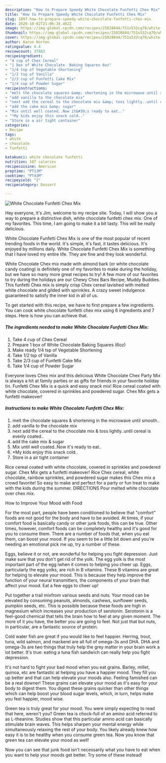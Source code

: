 ```yaml
---
description: "How to Prepare Speedy White Chocolate Funfetti Chex Mix"
title: "How to Prepare Speedy White Chocolate Funfetti Chex Mix"
slug: 1897-how-to-prepare-speedy-white-chocolate-funfetti-chex-mix
date: 2020-10-02T21:06:34.462Z
image: https://img-global.cpcdn.com/recipes/25028844/751x532cq70/white-chocolate-funfetti-chex-mix-recipe-main-photo.jpg
thumbnail: https://img-global.cpcdn.com/recipes/25028844/751x532cq70/white-chocolate-funfetti-chex-mix-recipe-main-photo.jpg
cover: https://img-global.cpcdn.com/recipes/25028844/751x532cq70/white-chocolate-funfetti-chex-mix-recipe-main-photo.jpg
author: Aaron Horton
ratingvalue: 4.4
reviewcount: 37883
recipeingredient:
- "4 cup of Chex Cereal"
- "1 box of White Chocolate  Baking Squares 6oz"
- "1/4 tsp of Vegetable Shortening"
- "1/2 tsp of Vanilla"
- "2/3 cup of Funfetti Cake Mix"
- "1/4 cup of Powder Sugar"
recipeinstructions:
- "melt the chocolate squares &amp; shortening in the microwave until smooth.."
- "add vanilla to the chocolate mix"
- "next add the cereal to the chocolate mix &amp; toss lightly..until cereal is evenly coated.."
- "add the cake mix &amp; sugar"
- "Mix until well coated..Now it&#39;s ready to eat.."
- "*My kids enjoy this snack cold.."
- "Store in a air tight container"
categories:
- Recipe
tags:
- white
- chocolate
- funfetti

katakunci: white chocolate funfetti 
nutrition: 107 calories
recipecuisine: American
preptime: "PT13M"
cooktime: "PT43M"
recipeyield: "2"
recipecategory: Dessert

---
```



![White Chocolate Funfetti Chex Mix](https://img-global.cpcdn.com/recipes/25028844/751x532cq70/white-chocolate-funfetti-chex-mix-recipe-main-photo.jpg)

Hey everyone, it's Jim, welcome to my recipe site. Today, I will show you a way to prepare a distinctive dish, white chocolate funfetti chex mix. One of my favorites. This time, I am going to make it a bit tasty. This will be really delicious.

White Chocolate Funfetti Chex Mix is one of the most popular of recent trending foods in the world. It's simple, it's fast, it tastes delicious. It's enjoyed by millions daily. White Chocolate Funfetti Chex Mix is something that I have loved my entire life. They are fine and they look wonderful.

White Chocolate Chex mix made with almond bark (or white chocolate candy coating) is definitely one of my favorites to make during the holiday, but we have so many more great recipes to try! A few more of our favorites to try during the holidays are our Chewy Chex Bars Recipe, Muddy Buddies. This funfetti Chex mix is simply crisp Chex cereal lavished with melted white chocolate and gilded with sprinkles. A crazy sweet indulgence guaranteed to satisfy the inner kid in all of us.


To get started with this recipe, we have to first prepare a few ingredients. You can cook white chocolate funfetti chex mix using 6 ingredients and 7 steps. Here is how you can achieve that.

<!--inarticleads1-->

##### The ingredients needed to make White Chocolate Funfetti Chex Mix:

1. Take 4 cup of Chex Cereal
1. Prepare 1 box of White Chocolate  Baking Squares (6oz)
1. Make ready 1/4 tsp of Vegetable Shortening
1. Take 1/2 tsp of Vanilla
1. Take 2/3 cup of Funfetti Cake Mix
1. Take 1/4 cup of Powder Sugar


Everyone loves Chex mix and this delicious White Chocolate Chex Party Mix is always a hit at family parties or as gifts for friends in your favorite holiday tin. Funfetti Chex Mix is a quick and easy snack mix! Rice cereal coated with white chocolate, covered in sprinkles and powdered sugar. Chex Mix gets a funfetti makeover! 

<!--inarticleads2-->

##### Instructions to make White Chocolate Funfetti Chex Mix:

1. melt the chocolate squares &amp; shortening in the microwave until smooth..
1. add vanilla to the chocolate mix
1. next add the cereal to the chocolate mix &amp; toss lightly..until cereal is evenly coated..
1. add the cake mix &amp; sugar
1. Mix until well coated..Now it&#39;s ready to eat..
1. *My kids enjoy this snack cold..
1. Store in a air tight container


Rice cereal coated with white chocolate, covered in sprinkles and powdered sugar. Chex Mix gets a funfetti makeover! Rice Chex cereal, white chocolate, rainbow sprinkles, and powdered sugar makes this Chex mix a crowd favorite! So easy to make and perfect for a party or fun treat to make with the kids during the summer. DIRECTIONS Pour melted white chocolate over chex mix. 

How to Improve Your Mood with Food


For the most part, people have been conditioned to believe that "comfort" foods are not good for the body and have to be avoided. At times, if your comfort food is basically candy or other junk foods, this can be true. Other times, however, comfort foods can be completely healthy and it's good for you to consume them. There are a number of foods that, when you eat them, can boost your mood. If you seem to be a little bit down and you're needing an emotional pick me up, try a number of these.

Eggs, believe it or not, are wonderful for helping you fight depression. Just make sure that you don't get rid of the yolk. The egg yolk is the most important part of the egg iwhen it comes to helping you cheer up. Eggs, particularly the egg yolks, are rich in B vitamins. These B vitamins are great for helping to elevate your mood. This is because they help improve the function of your neural transmitters, the components of your brain that affect your mood. Eat a few eggs to cheer up!

Put together a trail mixfrom various seeds and nuts. Your mood can be elevated by consuming peanuts, almonds, cashews, sunflower seeds, pumpkin seeds, etc. This is possible because these foods are high in magnesium which increases your production of serotonin. Serotonin is a feel-good chemical that tells the brain how to feel at any given moment. The more of it you have, the better you are going to feel. Not just that but nuts, in particular, are a fantastic source of protein.

Cold water fish are great if you would like to feel happier. Herring, trout, tuna, wild salmon, and mackerel are all full of omega-3s and DHA. DHA and omega-3s are two things that truly help the grey matter in your brain work a lot better. It's true: eating a tuna fish sandwich can really help you fight depression. 

It's not hard to fight your bad mood when you eat grains. Barley, millet, quinoa, etc are fantastic at helping you have a happier mood. They fill you up better and that can help elevate your moods also. Feeling famished can be a real downer! These grains can elevate your mood as it's easy for your body to digest them. You digest these grains quicker than other things which can help boost your blood sugar levels, which, in turn, helps make you feel happier, mood wise.

Green tea is truly great for your mood. You were simply expecting to read that here, weren't you? Green tea is chock-full of an amino acid referred to as L-theanine. Studies show that this particular amino acid can basically stimulate brain waves. This helps sharpen your mental energy while simultaneously relaxing the rest of your body. You likely already knew how easy it is to be healthy when you consume green tea. Now you know that green tea can elevate your mood as well!

Now you can see that junk food isn't necessarily what you have to eat when you want to help your moods get better. Try some of these instead!

